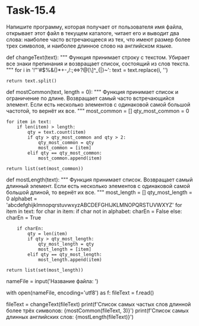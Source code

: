 # Task-15.4
Напишите программу, которая получает от пользователя имя файла, открывает этот файл в текущем каталоге, читает его и выводит два слова:
наиболее часто встречающееся из тех, что имеют размер более трех символов, и наиболее длинное слово на английском языке.

def changeText(text):
"""
Функция принимает строку с текстом. 
Убирает все знаки препинания и возвращает
список, состоящий из слов текста.
"""
    for i in '!"\'#$%&()*+-,/:;<=>?@[\\]^_{|}~':
        text = text.replace(i, '')
        
    return text.split()
def mostCommon(text, length = 0):
"""
Функция принимает список и ограничение по длине.
Возвращает самый часто встречающийся элемент.
Если есть несколько элементов с одинаковой самой большой частотой, то вернёт их все.
"""
    most_common = []
    qty_most_common = 0
    
    for item in text:
        if len(item) > length:
            qty = text.count(item)
            if qty > qty_most_common and qty > 2:
                qty_most_common = qty
                most_common = [item]
            elif qty == qty_most_common:
                most_common.append(item)
            
    return list(set(most_common))

def mostLength(text):
"""
Функция принимает список.
Возвращает самый длинный элемент.
Если есть несколько элементов с одинаковой самой большой длиной, то вернёт их все.
"""
    most_length = []
    qty_most_length = 0
    alphabet = 'abcdefghijklmnopqrstuvwxyzABCDEFGHIJKLMNOPQRSTUVWXYZ'
    for item in text:
        for char in item:
            if char not in alphabet:
                charEn = False
            else:
                charEn = True
            
        if charEn:
            qty = len(item)
            if qty > qty_most_length:
                qty_most_length = qty
                most_length = [item]
            elif qty == qty_most_length:
                most_length.append(item)
                
    return list(set(most_length))

nameFile = input('Название файла: ')

with open(nameFile, encoding='utf8') as f:
    fileText = f.read()
    
fileText = changeText(fileText)
print(f'Список самых частых слов длинной более трёх символов: {mostCommon(fileText, 3)}')
print(f'Список самых длинных английских слов: {mostLength(fileText)}')
